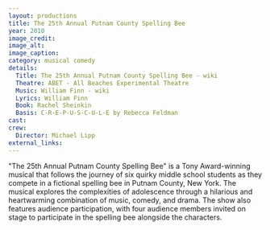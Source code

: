 ```yaml
---
layout: productions
title: The 25th Annual Putnam County Spelling Bee
year: 2010
image_credit:
image_alt:
image_caption:
category: musical comedy
details:
  Title: The 25th Annual Putnam County Spelling Bee - wiki
  Theatre: ABET - All Beaches Experimental Theatre
  Music: William Finn - wiki
  Lyrics: William Finn
  Book: Rachel Sheinkin
  Basis: C-R-E-P-U-S-C-U-L-E by Rebecca Feldman
cast:
crew:
  Director: Michael Lipp
external_links:
---
```


"The 25th Annual Putnam County Spelling Bee" is a Tony Award-winning musical that follows the journey of six quirky middle school students as they compete in a fictional spelling bee in Putnam County, New York. The musical explores the complexities of adolescence through a hilarious and heartwarming combination of music, comedy, and drama. The show also features audience participation, with four audience members invited on stage to participate in the spelling bee alongside the characters.
